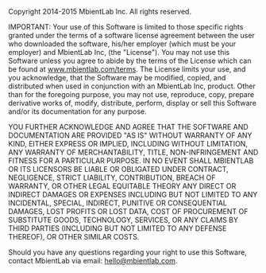 Copyright 2014-2015 MbientLab Inc. All rights reserved.

IMPORTANT: Your use of this Software is limited to those specific rights granted under the terms of a software
license agreement between the user who downloaded the software, his/her employer (which must be your
employer) and MbientLab Inc, (the "License").  You may not use this Software unless you agree to abide by the
terms of the License which can be found at www.mbientlab.com/terms.  The License limits your use, and you
acknowledge, that the Software may be modified, copied, and distributed when used in conjunction with an
MbientLab Inc, product.  Other than for the foregoing purpose, you may not use, reproduce, copy, prepare
derivative works of, modify, distribute, perform, display or sell this Software and/or its documentation for any
purpose.

YOU FURTHER ACKNOWLEDGE AND AGREE THAT THE SOFTWARE AND DOCUMENTATION ARE PROVIDED "AS IS" WITHOUT WARRANTY
OF ANY KIND, EITHER EXPRESS OR IMPLIED, INCLUDING WITHOUT LIMITATION, ANY WARRANTY OF MERCHANTABILITY, TITLE,
NON-INFRINGEMENT AND FITNESS FOR A PARTICULAR PURPOSE. IN NO EVENT SHALL MBIENTLAB OR ITS LICENSORS BE LIABLE OR
OBLIGATED UNDER CONTRACT, NEGLIGENCE, STRICT LIABILITY, CONTRIBUTION, BREACH OF WARRANTY, OR OTHER LEGAL EQUITABLE
THEORY ANY DIRECT OR INDIRECT DAMAGES OR EXPENSES INCLUDING BUT NOT LIMITED TO ANY INCIDENTAL, SPECIAL, INDIRECT,
PUNITIVE OR CONSEQUENTIAL DAMAGES, LOST PROFITS OR LOST DATA, COST OF PROCUREMENT OF SUBSTITUTE GOODS, TECHNOLOGY,
SERVICES, OR ANY CLAIMS BY THIRD PARTIES (INCLUDING BUT NOT LIMITED TO ANY DEFENSE THEREOF), OR OTHER SIMILAR COSTS.

Should you have any questions regarding your right to use this Software, contact MbientLab via email:
hello@mbientlab.com.

